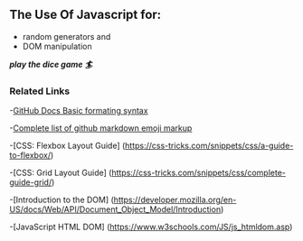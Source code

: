 ## The Use Of Javascript for:

- random generators and 
- DOM manipulation

***play the dice game :surfer:***

### Related Links
-[GitHub Docs Basic formating syntax](https://docs.github.com/en/get-started/writing-on-github/getting-started-with-writing-and-formatting-on-github/basic-writing-and-formatting-syntax#links)

-[Complete list of github markdown emoji markup](https://gist.github.com/rxaviers/7360908)

-[CSS: Flexbox Layout Guide] (https://css-tricks.com/snippets/css/a-guide-to-flexbox/)

-[CSS: Grid Layout Guide] (https://css-tricks.com/snippets/css/complete-guide-grid/)

-[Introduction to the DOM] (https://developer.mozilla.org/en-US/docs/Web/API/Document_Object_Model/Introduction)

-[JavaScript HTML DOM] (https://www.w3schools.com/JS/js_htmldom.asp)

